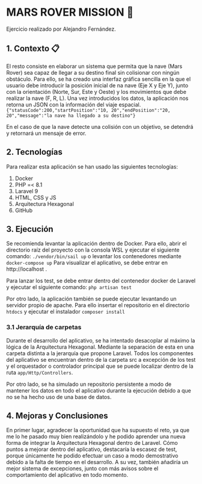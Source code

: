 # MARS ROVER MISSION 🚀

Ejercicio realizado por Alejandro Fernández.

## 1. Contexto 📋

El resto consiste en elaborar un sistema que permita que la nave (Mars Rover) sea capaz de llegar a su destino final sin colisionar con ningún obstáculo.
Para ello, se ha creado una interfaz gráfica sencilla en la que el usuario debe introducir la posición inicial de na nave (Eje X y Eje Y), junto con la orientación (Norte, Sur, Este y Oeste) y los movimientos que debe realizar la nave (F, R, L).
Una vez introducidos los datos, la aplicación nos retorna un JSON con la información del viaje espacial.
`{"statusCode":200,"startPosition":"10, 20","endPosition":"20, 20","message":"la nave ha llegado a su destino"}`

En el caso de que la nave detecte una colisión con un objetivo, se detendrá y retornará un mensaje de error.

## 2. Tecnologías

Para realizar esta aplicación se han usado las siguientes tecnologías:

1.  Docker
2.  PHP =< 8.1
3.  Laravel 9
4.  HTML, CSS y JS
5.  Arquitectura Hexagonal
6.  GitHub

## 3. Ejecución

Se recomienda levantar la aplicación dentro de Docker.
Para ello, abrir el directorio raíz del proyecto con la consola WSL y ejecutar el siguiente comando: `./vendor/bin/sail up` o levantar los contenedores mediante `docker-compose up`
Para visualizar el aplicativo, se debe entrar en http://localhost .

Para lanzar los test, se debe entrar dentro del contenedor docker de Laravel y ejecutar el siguiente comando: `php artisan test`

Por otro lado, la aplicación también se puede ejecutar levantando un servidor propio de apache.
Para ello insertar el repositorio en el directorio `htdocs` y ejecutar el instalador `composer install`

### 3.1 Jerarquía de carpetas

Durante el desarrollo del aplicativo, se ha intentado desacoplar al máximo la lógica de la Arquitectura Hexagonal. Mediante la separación de esta en una carpeta distinta a la jerarquía que propone Laravel.
Todos los componentes del aplicativo se encuentran dentro de la carpeta src a excepción de los test y el orquestador o controlador principal que se puede localizar dentro de la ruta `app/Http/Controllers`.

Por otro lado, se ha simulado un repositorio persistente a modo de mantener los datos en todo el aplicativo durante la ejecución debido a que no se ha hecho uso de una base de datos. 


## 4. Mejoras y Conclusiones

En primer lugar, agradecer la oportunidad que ha supuesto el reto, ya que me lo he pasado muy bien realizándolo y he podido aprender una nueva forma de integrar la Arquitectura Hexagonal dentro de Laravel.
Cómo puntos a mejorar dentro del aplicativo, destacaría la escasez de test, porque únicamente he podido efectuar un caso a modo demostrativo debido a la falta de tiempo en el desarrollo.
A su vez, también añadiría un mejor sistema de excepciones, junto con más avisos sobre el comportamiento del aplicativo en todo momento.
